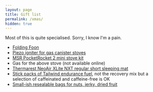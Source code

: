 ```yaml
---
layout: page
title: Gift list
permalink: /xmas/
hidden: true
---
```


Most of this is quite specialised. Sorry, I know I'm a pain. 

- [Folding Foon](https://ultralightoutdoorgear.co.uk/folding-foon/)
- [Piezo igniter for gas canister stoves](https://ultralightoutdoorgear.co.uk/piezo-igniter-for-gas-canister-stoves/)
- [MSR PocketRocket 2 mini stove kit](https://ultralightoutdoorgear.co.uk/pocketrocket-2-mini-stove-kit/)
- Gas for the above stove (not available online)
- [Thermarest NeoAir XLite NXT regular short sleeping mat](https://ultralightoutdoorgear.co.uk/neoair-xlite-nxt-regular-short-sleeping-mat/)
- [Stick packs of Tailwind endurance fuel](https://www.tailwindnutrition.co.uk/products/tailwind-endurance-fuel-starter-packs), not the recovery mix but a selection of caffeinated and caffeine-free is OK
- [Small-ish resealable bags for nuts, jerky, dried fruit](https://www.ikea.com/gb/en/p/istad-resealable-bag-patterned-black-yellow-50525642/)